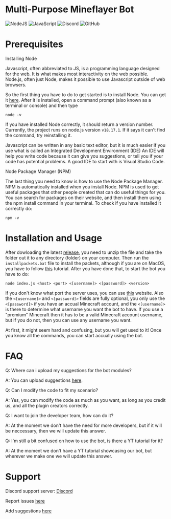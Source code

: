 # Multi-Purpose Mineflayer Bot
![NodeJS](https://img.shields.io/badge/node.js-6DA55F?style=for-the-badge&logo=node.js&logoColor=white) ![JavaScript](https://img.shields.io/badge/javascript-%23323330.svg?style=for-the-badge&logo=javascript&logoColor=%23F7DF1E) ![Discord](https://img.shields.io/badge/Discord-%235865F2.svg?style=for-the-badge&logo=discord&logoColor=white) ![GitHub](https://img.shields.io/badge/github-%23121011.svg?style=for-the-badge&logo=github&logoColor=white)

# Prerequisites

Installing Node

Javascript, often abbreviated to JS, is a programming language designed for the web. It is what makes most interactivity on the web possible.
Node.js, often just Node, makes it possible to use Javascript outside of web browsers.

So the first thing you have to do to get started is to install Node. You can get it [here](https://nodejs.org/en/download).
After it is installed, open a command prompt (also known as a terminal or console) and then type
```
node -v
```
If you have installed Node correctly, it should return a version number. Currently, the project runs on node.js version `v18.17.1`. If it says it can't find the command, try reinstalling it.

Javascript can be written in any basic text editor, but it is much easier if you use what is called an Integrated Development Environment (IDE)
An IDE will help you write code because it can give you suggestions, or tell you if your code has potential problems. A good IDE to start with is Visual Studio Code.

Node Package Manager (NPM)

The last thing you need to know is how to use the Node Package Manager.
NPM is automatically installed when you install Node.
NPM is used to get useful packages that other people created that can do useful things for you.
You can search for packages on their website, and then install them using the npm install command in your terminal.
To check if you have installed it correctly do:
```
npm -v
```

# Installation and Usage

After dowloading the latest [release](https://github.com/morisok31/atgmaildotcom_mineflayer_bot/releases/tag/v1.2.2.1), you need to unzip the file and take the folder out it to any directory (folder) on your computer. Then run the `installpackets.bat` file to install the packets, although if you are on MacOS, you have to follow [this](https://techanzone.com/how-to-run-bat-file-on-mac/) tutorial. After you have done that, to start the bot you have to do:

```
node index.js <host> <port> <[username]> <[password]> <version>
```

If you don't know what port the server uses, you can use [this](https://mcsrvstat.us/) website. Also the `<[username]>` and `<[password]>` fields are fully optional, you only use the `<[password]>` if you have an accual Minecraft account, and the `<[username]>` is there to determine what username you want the bot to have. If you use a "premium" Minecraft then it has to be a valid Minecraft account username, but if you do not, then you can use any username you want.

At first, it might seem hard and confusing, but you will get used to it! Once you know all the commands, you can start accually using the bot.

# FAQ

Q: Where can i upload my suggestions for the bot modules?

A: You can upload suggestions [here](https://github.com/morisok31/atgmaildotcom_mineflayer_bot/pulls).

Q: Can I modify the code to fit my scenario?

A: Yes, you can modify the code as much as you want, as long as you credit us, and all the plugin creators correctly.

Q: I want to join the developer team, how can do it?

A: At the moment we don't have the need for more developers, but if it will be neccessary, then we will update this answer.

Q: I'm still a bit confused on how to use the bot, is there a YT tutorial for it?

A: At the moment we don't have a YT tutorial showcasing our bot, but wherever we make one we will update this answer.

# Support

Discord support server: [Discord](https://www.youtube.com/watch?v=dQw4w9WgXcQ)

Report issues [here](https://github.com/morisok31/atgmaildotcom_mineflayer_bot/issues)

Add suggestions [here](https://github.com/morisok31/atgmaildotcom_mineflayer_bot/pulls)
